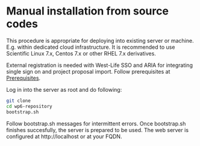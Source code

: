 # Manual installation from source codes

This procedure is appropriate for deploying into existing server or machine. E.g. within dedicated cloud infrastructure. It is recommended to use Scientific Linux 7.x, Centos 7.x or other RHEL 7.x derivatives.

External registration is needed with West-Life SSO and ARIA for integrating single sign on and project proposal import. Follow prerequisites at [Prerequisites](https://h2020-westlife-eu.gitbook.io/virtual-folder-docs/repository/installation-guide/prerequisites).

Log in into the server as root and do following:

```bash
git clone 
cd wp6-repository
bootstrap.sh
```

Follow bootstrap.sh messages for intermittent errors. Once bootstrap.sh finishes succesfully, the server is prepared to be used. The web server is configured at http://localhost or at your FQDN.



